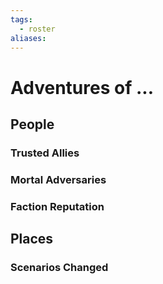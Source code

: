 ```yaml
---
tags:
  - roster
aliases:
---
```

# Adventures of ...
## People
### Trusted Allies
### Mortal Adversaries
### Faction Reputation
## Places
### Scenarios Changed